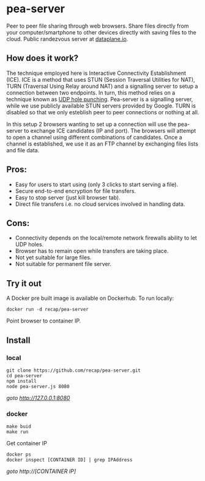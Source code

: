 # pea-server
Peer to peer file sharing through web browsers. Share files directly from your computer/smartphone to other devices directly with saving files to the cloud. 
Public randezvous server at [dataplane.io](https://dataplane.io).

## How does it work?
The technique employed here is Interactive Connectivity Establishment (ICE). ICE is a method that uses STUN (Session Traversal Utilities for NAT), TURN (Traversal Using Relay around NAT) and a signalling server to setup a connection between two endpoints. In turn, this method relies on a technique known as [UDP hole punching](https://en.wikipedia.org/wiki/UDP_hole_punching). Pea-server is a signalling server, while we use publicly available STUN servers provided by Google. TURN is disabled so that we only esteblish peer to peer connections or nothing at all.  

In this setup 2 browsers wanting to set up a connection will use the pea-server to exchange ICE candidates (IP and port). The browsers will attempt to open a channel using different combinations of candidates. Once a channel is established, we use it as an FTP channel by exchanging files lists and file data. 

## Pros:
- Easy for users to start using (only 3 clicks to start serving a file).
- Secure end-to-end encryption for file transfers.
- Easy to stop server (just kill browser tab).
- Direct file transfers i.e. no cloud services involved in handling data.

## Cons:
- Connectivity depends on the local/remote network firewalls ability to let UDP holes.
- Browser has to remain open while transfers are taking place.
- Not yet suitable for large files.
- Not suitable for permanent file server.

## Try it out
A Docker pre built image is available on Dockerhub. To run locally:
```
docker run -d recap/pea-server
```
Point browser to container IP.
 
## Install
### local
```shell
git clone https://github.com/recap/pea-server.git
cd pea-server 
npm install
node pea-server.js 8080
```
_goto http://127.0.0.1:8080_

### docker
```shell
make buid
make run
```
Get container IP
```shell
docker ps
docker inspect [CONTAINER ID] | grep IPAddress
```
_goto http://[CONTAINER IP]_

